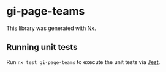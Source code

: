 # gi-page-teams

This library was generated with [Nx](https://nx.dev).

## Running unit tests

Run `nx test gi-page-teams` to execute the unit tests via [Jest](https://jestjs.io).

